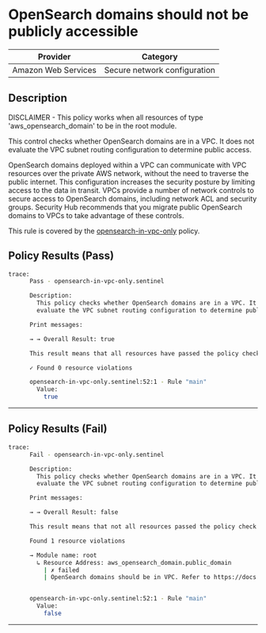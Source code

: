 # OpenSearch domains should not be publicly accessible

| Provider            | Category                     |
|---------------------|------------------------------|
| Amazon Web Services | Secure network configuration |

## Description

DISCLAIMER - This policy works when all resources of type 'aws_opensearch_domain' to be in the root module.

This control checks whether OpenSearch domains are in a VPC. It does not evaluate the VPC subnet routing configuration to determine public access.

OpenSearch domains deployed within a VPC can communicate with VPC resources over the private AWS network, without the need to traverse the public internet. This configuration increases the security posture by limiting access to the data in transit. VPCs provide a number of network controls to secure access to OpenSearch domains, including network ACL and security groups. Security Hub recommends that you migrate public OpenSearch domains to VPCs to take advantage of these controls.

This rule is covered by the [opensearch-in-vpc-only](../../policies/opensearch/opensearch-in-vpc-only.sentinel) policy.

## Policy Results (Pass)
```bash
trace:
      Pass - opensearch-in-vpc-only.sentinel

      Description:
        This policy checks whether OpenSearch domains are in a VPC. It does not
        evaluate the VPC subnet routing configuration to determine public access.

      Print messages:

      → → Overall Result: true

      This result means that all resources have passed the policy check for the policy opensearch-in-vpc-only.

      ✓ Found 0 resource violations

      opensearch-in-vpc-only.sentinel:52:1 - Rule "main"
        Value:
          true
```

---

## Policy Results (Fail)
```bash
trace:
      Fail - opensearch-in-vpc-only.sentinel

      Description:
        This policy checks whether OpenSearch domains are in a VPC. It does not
        evaluate the VPC subnet routing configuration to determine public access.

      Print messages:

      → → Overall Result: false

      This result means that not all resources passed the policy check and the protected behavior is not allowed for the policy opensearch-in-vpc-only.

      Found 1 resource violations

      → Module name: root
        ↳ Resource Address: aws_opensearch_domain.public_domain
          | ✗ failed
          | OpenSearch domains should be in VPC. Refer to https://docs.aws.amazon.com/securityhub/latest/userguide/opensearch-controls.html#opensearch-2 for more details.


      opensearch-in-vpc-only.sentinel:52:1 - Rule "main"
        Value:
          false
```

---